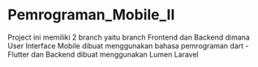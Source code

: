 # Pemrograman_Mobile_II

Project ini memiliki 2 branch yaitu branch Frontend dan Backend dimana User Interface Mobile dibuat menggunakan bahasa pemrograman dart - Flutter dan Backend dibuat menggunakan Lumen Laravel
